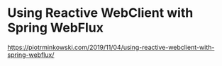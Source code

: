 # Using Reactive WebClient with Spring WebFlux

https://piotrminkowski.com/2019/11/04/using-reactive-webclient-with-spring-webflux/